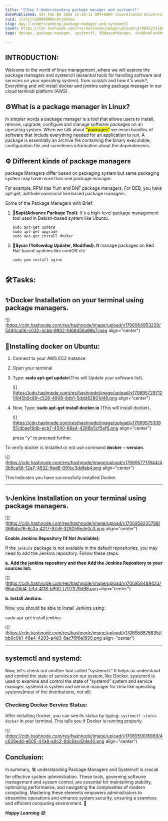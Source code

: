 ```yaml
---
title: "📦Day 7-Understanding package manager and systemctl"
datePublished: Sat Feb 03 2024 11:23:11 GMT+0000 (Coordinated Universal Time)
cuid: cls5zjry6000009kxdxj6anoa
slug: day-7-understanding-package-manager-and-systemctl
cover: https://cdn.hashnode.com/res/hashnode/image/upload/v1706952721684/fb444eec-22a1-4d26-8e7b-04524a3d9adb.png
tags: devops, package-manager, systemctl, 90daysofdevops, shubhamlondhe, trainwithshubham, devopscommunity, vivekmoudekar

---
```


## **INTRODUCTION:**

Welcome to the world of linux management ,where we will explore the package managers and systemctl (essential tools for handling software and services on your operating system). from scratch and how it's work?, Everything and will install docker and jenkins using package manager in our cloud terminal platform (AWS) .

## ⚙️**What is a package manager in Linux?**

In simpler words a package manager is a tool that allows users to install, remove, upgrade, configure and manage software packages on an operating system. When we talk about <mark>"packages"</mark> we mean bundles of software that include everything needed for an application to run, A package is essentially an archive file containing the binary executable, configuration file and sometimes information about the dependencies.

## ⚙️ **Different kinds of package managers**

package Managers differ based on packaging system but same packaging system may have more than one package manager.

For example, RPM has Yum and DNF package managers. For DEB, you have apt-get, aptitude command line based package managers.

Some of the Package Managers with Brief:

1. **🔧$apt(Advance Package Tool)**: It's a high-level package management tool used in Debian-based system like Ubuntu.
    
    ```plaintext
    sudo apt-get update
    sudo apt-get upgrade
    sudo apt-get install docker 
    ```
    
2. **🔧$yum (Yellowdog Updater, Modified): It** manage packages on Red Hat-based systems like centOS etc.
    
    ```plaintext
    sudo yum install nginx
    ```
    

# **<sup>🛠️Tasks:</sup>**

## **✨Docker Installation on your terminal using package managers.**

![](https://cdn.hashnode.com/res/hashnode/image/upload/v1706954953228/5490ca06-c032-4cbb-9902-fd69459a99b7.jpeg align="center")

## 🐳Installing docker on Ubuntu:

1. Connect to your AWS EC2 instance
    
2. Open your terminal
    
3. Type: **sudo apt-get update**(This will Update your software list).
    
    ![](https://cdn.hashnode.com/res/hashnode/image/upload/v1706957297121/845b9c89-c528-4908-8db1-5ddd82801d46.png align="center")
    
4. Now, Type: **sudo apt-get install docker.io** (This will install docker)**.**
    
    ![](https://cdn.hashnode.com/res/hashnode/image/upload/v1706957530955/dbae19db-ecb7-4540-88a4-4288b5cf5ef6.png align="center")
    
    press "y" to proceed further.
    

To verify docker is installed or not use command **docker --version.**

![](https://cdn.hashnode.com/res/hashnode/image/upload/v1706957717644/43b5ca58-12a7-4532-9ed6-091cc3ddfab4.png align="center")

This Indicates you have successfully installed Docker.

---

## ✨**Jenkins Installation on your terminal using package managers.**

![](https://cdn.hashnode.com/res/hashnode/image/upload/v1706958235788/368bbcf6-8c2a-42f7-97c6-329259ede0c3.png align="center")

**Enable Jenkins Repository (If Not Available):**

If the `jenkins` package is not available in the default repositories, you may need to add the Jenkins repository. Follow these steps:

**a.** **Add the jenkins repository and then Add the Jenkins Repository to your sources list:**

![](https://cdn.hashnode.com/res/hashnode/image/upload/v1706958489423/66ab26d4-fe1d-41f8-b900-f7ff7ff79d98.png align="center")

**b. Install Jenkins:**

Now, you should be able to install Jenkins using:

sudo apt-get install jenkins

![](https://cdn.hashnode.com/res/hashnode/image/upload/v1706958876635/fbb6c0b1-48a4-4203-a4d3-8ac70f8a1890.png align="center")

---

## **systemctl and systemd:**

Now, let's check out another tool called "systemctl." It helps us understand and control the state of services on our system, like Docker. systemctl is used to examine and control the state of “systemd” system and service manager. systemd is system and service manager for Unix like operating systems(most of the distributions, not all)

### Checking Docker Service Status:

After installing Docker, you can see its status by typing: `systemctl status docker` in your terminal. This tells you if Docker is running properly.

![](https://cdn.hashnode.com/res/hashnode/image/upload/v1706959016869/4c628edd-e605-44a8-a9c2-8dc8acd2de40.png align="center")

## **Conclusion:**

In summary, 🛠️ understanding Package Managers and Systemctl is crucial for effective system administration. These tools, governing software management and system control, are essential for maintaining stability, optimizing performance, and navigating the complexities of modern computing. Mastering these elements empowers administrators to streamline operations and enhance system security, ensuring a seamless and efficient computing environment. 🚀

***Happy Learning 😊***